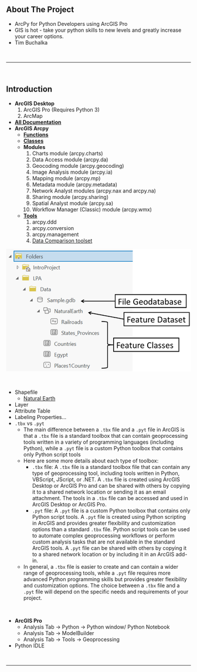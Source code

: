 ## About The Project

- ArcPy for Python Developers using ArcGIS Pro
- GIS is hot - take your python skills to new levels and greatly increase your career options.
- Tim Buchalka

&nbsp;

---

&nbsp;

## Introduction

- **ArcGIS Desktop**
  1. ArcGIS Pro (Requires Python 3)
  2. ArcMap
- **[All Documentation](https://doc.arcgis.com/en/)**
- **ArcGIS Arcpy**
  - **[Functions](https://pro.arcgis.com/en/pro-app/latest/arcpy/functions/alphabetical-list-of-arcpy-functions.htm)**
  - **[Classes](https://pro.arcgis.com/en/pro-app/latest/arcpy/classes/alphabetical-list-of-arcpy-classes.htm)**
  - **Modules**
    1. Charts module (arcpy.charts)
    2. Data Access module (arcpy.da)
    3. Geocoding module (arcpy.geocoding)
    4. Image Analysis module (arcpy.ia)
    5. Mapping module (arcpy.mp)
    6. Metadata module (arcpy.metadata)
    7. Network Analyst modules (arcpy.nax and arcpy.na)
    8. Sharing module (arcpy.sharing)
    9. Spatial Analyst module (arcpy.sa)
    10. Workflow Manager (Classic) module (arcpy.wmx)
  - **[Tools](https://pro.arcgis.com/en/pro-app/latest/tool-reference/introduction-anatomy/anatomy-of-a-tool-reference-page.htm)**
    1. arcpy.ddd
    2. arcpy.conversion
    3. arcpy.management
    4. [Data Comparison toolset](https://pro.arcgis.com/en/pro-app/latest/tool-reference/data-management/an-overview-of-the-data-comparison-toolset.htm)

![file_geodatabase](00-diagrams/file_geodatabase.png)

&nbsp;

- Shapefile
  - [Natural Earth](https://www.naturalearthdata.com/)
- Layer
- Attribute Table
- Labeling Properties...
- `.tbx` vs `.pyt`
  - The main difference between a `.tbx` file and a `.pyt` file in ArcGIS is that a `.tbx` file is a standard toolbox that can contain geoprocessing tools written in a variety of programming languages (including Python), while a `.pyt` file is a custom Python toolbox that contains only Python script tools
  - Here are some more details about each type of toolbox:
    - `.tbx` file: A `.tbx` file is a standard toolbox file that can contain any type of geoprocessing tool, including tools written in Python, VBScript, JScript, or .NET. A `.tbx` file is created using ArcGIS Desktop or ArcGIS Pro and can be shared with others by copying it to a shared network location or sending it as an email attachment. The tools in a `.tbx` file can be accessed and used in ArcGIS Desktop or ArcGIS Pro.
    - `.pyt` file: A `.pyt` file is a custom Python toolbox that contains only Python script tools. A `.pyt` file is created using Python scripting in ArcGIS and provides greater flexibility and customization options than a standard `.tbx` file. Python script tools can be used to automate complex geoprocessing workflows or perform custom analysis tasks that are not available in the standard ArcGIS tools. A `.pyt` file can be shared with others by copying it to a shared network location or by including it in an ArcGIS add-in.
  - In general, a `.tbx` file is easier to create and can contain a wider range of geoprocessing tools, while a `.pyt` file requires more advanced Python programming skills but provides greater flexibility and customization options. The choice between a `.tbx` file and a `.pyt` file will depend on the specific needs and requirements of your project.

&nbsp;

- **ArcGIS Pro**
  - Analysis Tab -> Python -> Python window/ Python Notebook
  - Analysis Tab -> ModelBuilder
  - Analysis Tab -> Tools -> Geoprocessing
- Python IDLE

&nbsp;

---

&nbsp;
